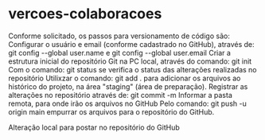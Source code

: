 # vercoes-colaboracoes
Conforme solicitado, os passos para versionamento de código são:
Configurar o usuário e email (conforme cadastrado no GitHub), através de: git config --global user.name e git config --global user.email
Criar a estrutura inicial do repositório Git na PC local, através do comando: git init
Com o comando: git status se verifica o status das alterações realizadas no repositório
Utilixzar o comando: git add . para adicionar os arquivos ao histórico do projeto, na área "staging" (área de preparação).
Registrar as alterações no repositório através de: git commit -m
Informar a pasta remota, para onde irão os arquivos no GitHub
Pelo comando: git push -u origin main empurrar os arquivos para o repositório do GitHub.

Alteração local para postar no repositório do GitHub
